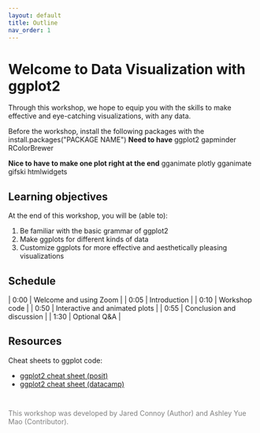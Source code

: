 ```yaml
---
layout: default
title: Outline
nav_order: 1
---
```


# Welcome to Data Visualization with ggplot2

Through this workshop, we hope to equip you with the skills to make effective and eye-catching visualizations, with any data.

Before the workshop, install the following packages with the install.packages("PACKAGE NAME")
<strong>Need to have</strong>
ggplot2
gapminder
RColorBrewer

<strong>Nice to have to make one plot right at the end</strong>
gganimate
plotly
gganimate
gifski
htmlwidgets

## Learning objectives

At the end of this workshop, you will be (able to):
1. Be familiar with the basic grammar of ggplot2
2. Make ggplots for different kinds of data
3. Customize ggplots for more effective and aesthetically pleasing visualizations

## Schedule

| 0:00 | Welcome and using Zoom |
| 0:05 | Introduction |
| 0:10 | Workshop code |
| 0:50 | Interactive and animated plots |
| 0:55 | Conclusion and discussion |
| 1:30 | Optional Q&A |

## Resources

Cheat sheets to ggplot code:

* [ggplot2 cheat sheet (posit)](https://posit.co/wp-content/uploads/2022/10/data-visualization-1.pdf)
* [ggplot2 cheat sheet (datacamp)](https://www.datacamp.com/cheat-sheet/ggplot2-cheat-sheet)



<p style="color:grey; font-size:14px; padding-top: 2em"> This workshop was developed by Jared Connoy (Author) and Ashley Yue Mao (Contributor).
